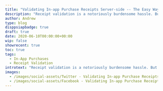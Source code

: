 ```yaml
---
title: "Validating In-app Purchase Receipts Server-side -- The Easy Way"
description: "Receipt validation is a notoriously burdensome hassle. But does it have to be?"
author: Andrew
type: blog
disppsiapbadge: true
draft: true
date: 2020-06-10T00:00:00+00:00
wip: false
showrecent: true
toc: true
tags:
  - In-App Purchases
  - Receipt Validation
introtext: "Receipt validation is a notoriously burdensome hassle. But does it have to be?  What if you could implement server-side receipt validation with no third-party libraries, no complicated server setup, and no platform-specific proprietary tools or command lines?"
images:
  - /images/social-assets/Twitter - Validating In-app Purchase Receipts Server-side -- The Easy Way.png
  - /images/social-assets/Facebook - Validating In-app Purchase Receipts Server-side -- The Easy Way.png
---
```


